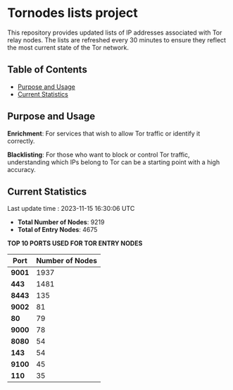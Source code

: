 # Tornodes lists project

This repository provides updated lists of IP addresses associated with Tor relay nodes. The lists are refreshed every 30 minutes to ensure they reflect the most current state of the Tor network.

## Table of Contents

- [Purpose and Usage](#purpose-and-usage)
- [Current Statistics](#current-statistics)


## Purpose and Usage

**Enrichment**: For services that wish to allow Tor traffic or identify it correctly.

**Blacklisting**: For those who want to block or control Tor traffic, understanding which IPs belong to Tor can be a starting point with a high accuracy.

## Current Statistics

Last update time : 2023-11-15 16:30:06 UTC

- **Total Number of Nodes**: 9219
- **Total of Entry Nodes**: 4675

**TOP 10 PORTS USED FOR TOR ENTRY NODES**

| **Port** | **Number of Nodes** |
|------|-----------------|
| **9001**   | 1937  |
| **443**   | 1481  |
| **8443**   | 135  |
| **9002**   | 81  |
| **80**   | 79  |
| **9000**   | 78  |
| **8080**   | 54  |
| **143**   | 54  |
| **9100**   | 45  |
| **110**   | 35  |


